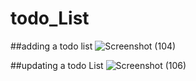 # todo_List



##adding a todo list
![Screenshot (104)](https://github.com/gpl2210/todo_List/assets/73338163/9a75bc12-4759-405d-b302-a213343c8b44)


##updating a todo List
![Screenshot (106)](https://github.com/gpl2210/todo_List/assets/73338163/68cf2cd6-062e-40fd-a348-93d9516480e7)
